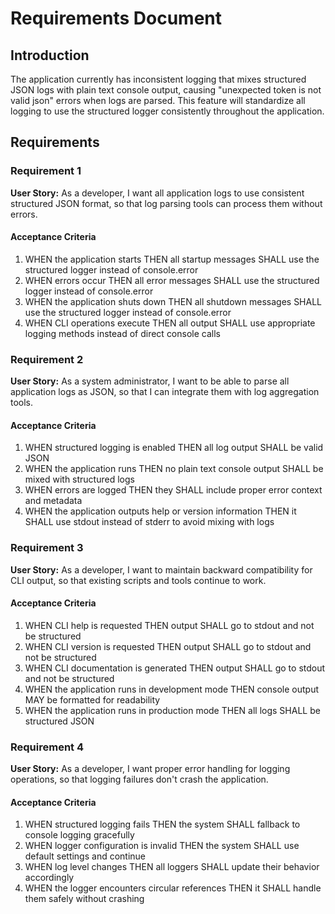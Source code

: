 # Requirements Document

## Introduction

The application currently has inconsistent logging that mixes structured JSON logs with plain text console output, causing "unexpected token is not valid json" errors when logs are parsed. This feature will standardize all logging to use the structured logger consistently throughout the application.

## Requirements

### Requirement 1

**User Story:** As a developer, I want all application logs to use consistent structured JSON format, so that log parsing tools can process them without errors.

#### Acceptance Criteria

1. WHEN the application starts THEN all startup messages SHALL use the structured logger instead of console.error
2. WHEN errors occur THEN all error messages SHALL use the structured logger instead of console.error
3. WHEN the application shuts down THEN all shutdown messages SHALL use the structured logger instead of console.error
4. WHEN CLI operations execute THEN all output SHALL use appropriate logging methods instead of direct console calls

### Requirement 2

**User Story:** As a system administrator, I want to be able to parse all application logs as JSON, so that I can integrate them with log aggregation tools.

#### Acceptance Criteria

1. WHEN structured logging is enabled THEN all log output SHALL be valid JSON
2. WHEN the application runs THEN no plain text console output SHALL be mixed with structured logs
3. WHEN errors are logged THEN they SHALL include proper error context and metadata
4. WHEN the application outputs help or version information THEN it SHALL use stdout instead of stderr to avoid mixing with logs

### Requirement 3

**User Story:** As a developer, I want to maintain backward compatibility for CLI output, so that existing scripts and tools continue to work.

#### Acceptance Criteria

1. WHEN CLI help is requested THEN output SHALL go to stdout and not be structured
2. WHEN CLI version is requested THEN output SHALL go to stdout and not be structured  
3. WHEN CLI documentation is generated THEN output SHALL go to stdout and not be structured
4. WHEN the application runs in development mode THEN console output MAY be formatted for readability
5. WHEN the application runs in production mode THEN all logs SHALL be structured JSON

### Requirement 4

**User Story:** As a developer, I want proper error handling for logging operations, so that logging failures don't crash the application.

#### Acceptance Criteria

1. WHEN structured logging fails THEN the system SHALL fallback to console logging gracefully
2. WHEN logger configuration is invalid THEN the system SHALL use default settings and continue
3. WHEN log level changes THEN all loggers SHALL update their behavior accordingly
4. WHEN the logger encounters circular references THEN it SHALL handle them safely without crashing